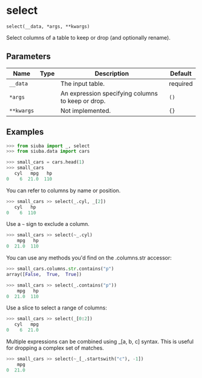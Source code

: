 # select

`select(__data, *args, **kwargs)`

Select columns of a table to keep or drop (and optionally rename).

## Parameters

| Name       | Type   | Description                                       | Default   |
|------------|--------|---------------------------------------------------|-----------|
| `__data`   |        | The input table.                                  | required  |
| `*args`    |        | An expression specifying columns to keep or drop. | `()`      |
| `**kwargs` |        | Not implemented.                                  | `{}`      |

## Examples

```python
>>> from siuba import _, select
>>> from siuba.data import cars
```

```python
>>> small_cars = cars.head(1)
>>> small_cars
   cyl   mpg   hp
0    6  21.0  110
```

You can refer to columns by name or position.

```python
>>> small_cars >> select(_.cyl, _[2])
   cyl   hp
0    6  110
```

Use a `~` sign to exclude a column.

```python
>>> small_cars >> select(~_.cyl)
    mpg   hp
0  21.0  110
```

You can use any methods you'd find on the .columns.str accessor:

```python
>>> small_cars.columns.str.contains("p")
array([False,  True,  True])
```

```python
>>> small_cars >> select(_.contains("p"))
    mpg   hp
0  21.0  110
```

Use a slice to select a range of columns:

```python
>>> small_cars >> select(_[0:2])
   cyl   mpg
0    6  21.0
```

Multiple expressions can be combined using _[a, b, c] syntax. This is useful
for dropping a complex set of matches.

```python
>>> small_cars >> select(~_[_.startswith("c"), -1])
    mpg
0  21.0
```